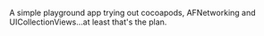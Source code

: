 A simple playground app trying out cocoapods, AFNetworking and UICollectionViews...at least that's the plan.